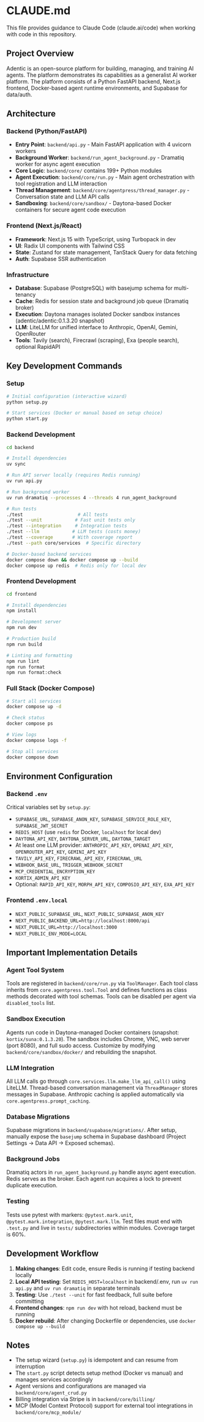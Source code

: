 # CLAUDE.md

This file provides guidance to Claude Code (claude.ai/code) when working with code in this repository.

## Project Overview

Adentic is an open-source platform for building, managing, and training AI agents. The platform demonstrates its capabilities as a generalist AI worker platform. The platform consists of a Python FastAPI backend, Next.js frontend, Docker-based agent runtime environments, and Supabase for data/auth.

## Architecture

### Backend (Python/FastAPI)
- **Entry Point**: `backend/api.py` - Main FastAPI application with 4 uvicorn workers
- **Background Worker**: `backend/run_agent_background.py` - Dramatiq worker for async agent execution
- **Core Logic**: `backend/core/` contains 199+ Python modules
- **Agent Execution**: `backend/core/run.py` - Main agent orchestration with tool registration and LLM interaction
- **Thread Management**: `backend/core/agentpress/thread_manager.py` - Conversation state and LLM API calls
- **Sandboxing**: `backend/core/sandbox/` - Daytona-based Docker containers for secure agent code execution

### Frontend (Next.js/React)
- **Framework**: Next.js 15 with TypeScript, using Turbopack in dev
- **UI**: Radix UI components with Tailwind CSS
- **State**: Zustand for state management, TanStack Query for data fetching
- **Auth**: Supabase SSR authentication

### Infrastructure
- **Database**: Supabase (PostgreSQL) with basejump schema for multi-tenancy
- **Cache**: Redis for session state and background job queue (Dramatiq broker)
- **Execution**: Daytona manages isolated Docker sandbox instances (adentic/adentic:0.1.3.20 snapshot)
- **LLM**: LiteLLM for unified interface to Anthropic, OpenAI, Gemini, OpenRouter
- **Tools**: Tavily (search), Firecrawl (scraping), Exa (people search), optional RapidAPI

## Key Development Commands

### Setup
```bash
# Initial configuration (interactive wizard)
python setup.py

# Start services (Docker or manual based on setup choice)
python start.py
```

### Backend Development
```bash
cd backend

# Install dependencies
uv sync

# Run API server locally (requires Redis running)
uv run api.py

# Run background worker
uv run dramatiq --processes 4 --threads 4 run_agent_background

# Run tests
./test                    # All tests
./test --unit            # Fast unit tests only
./test --integration     # Integration tests
./test --llm            # LLM tests (costs money)
./test --coverage       # With coverage report
./test --path core/services  # Specific directory

# Docker-based backend services
docker compose down && docker compose up --build
docker compose up redis  # Redis only for local dev
```

### Frontend Development
```bash
cd frontend

# Install dependencies
npm install

# Development server
npm run dev

# Production build
npm run build

# Linting and formatting
npm run lint
npm run format
npm run format:check
```

### Full Stack (Docker Compose)
```bash
# Start all services
docker compose up -d

# Check status
docker compose ps

# View logs
docker compose logs -f

# Stop all services
docker compose down
```

## Environment Configuration

### Backend `.env`
Critical variables set by `setup.py`:
- `SUPABASE_URL`, `SUPABASE_ANON_KEY`, `SUPABASE_SERVICE_ROLE_KEY`, `SUPABASE_JWT_SECRET`
- `REDIS_HOST` (use `redis` for Docker, `localhost` for local dev)
- `DAYTONA_API_KEY`, `DAYTONA_SERVER_URL`, `DAYTONA_TARGET`
- At least one LLM provider: `ANTHROPIC_API_KEY`, `OPENAI_API_KEY`, `OPENROUTER_API_KEY`, `GEMINI_API_KEY`
- `TAVILY_API_KEY`, `FIRECRAWL_API_KEY`, `FIRECRAWL_URL`
- `WEBHOOK_BASE_URL`, `TRIGGER_WEBHOOK_SECRET`
- `MCP_CREDENTIAL_ENCRYPTION_KEY`
- `KORTIX_ADMIN_API_KEY`
- Optional: `RAPID_API_KEY`, `MORPH_API_KEY`, `COMPOSIO_API_KEY`, `EXA_API_KEY`

### Frontend `.env.local`
- `NEXT_PUBLIC_SUPABASE_URL`, `NEXT_PUBLIC_SUPABASE_ANON_KEY`
- `NEXT_PUBLIC_BACKEND_URL=http://localhost:8000/api`
- `NEXT_PUBLIC_URL=http://localhost:3000`
- `NEXT_PUBLIC_ENV_MODE=LOCAL`

## Important Implementation Details

### Agent Tool System
Tools are registered in `backend/core/run.py` via `ToolManager`. Each tool class inherits from `core.agentpress.tool.Tool` and defines functions as class methods decorated with tool schemas. Tools can be disabled per agent via `disabled_tools` list.

### Sandbox Execution
Agents run code in Daytona-managed Docker containers (snapshot: `kortix/suna:0.1.3.20`). The sandbox includes Chrome, VNC, web server (port 8080), and full sudo access. Customize by modifying `backend/core/sandbox/docker/` and rebuilding the snapshot.

### LLM Integration
All LLM calls go through `core.services.llm.make_llm_api_call()` using LiteLLM. Thread-based conversation management via `ThreadManager` stores messages in Supabase. Anthropic caching is applied automatically via `core.agentpress.prompt_caching`.

### Database Migrations
Supabase migrations in `backend/supabase/migrations/`. After setup, manually expose the `basejump` schema in Supabase dashboard (Project Settings → Data API → Exposed schemas).

### Background Jobs
Dramatiq actors in `run_agent_background.py` handle async agent execution. Redis serves as the broker. Each agent run acquires a lock to prevent duplicate execution.

### Testing
Tests use pytest with markers: `@pytest.mark.unit`, `@pytest.mark.integration`, `@pytest.mark.llm`. Test files must end with `.test.py` and live in `tests/` subdirectories within modules. Coverage target is 60%.

## Development Workflow

1. **Making changes**: Edit code, ensure Redis is running if testing backend locally
2. **Local API testing**: Set `REDIS_HOST=localhost` in backend/.env, run `uv run api.py` and `uv run dramatiq` in separate terminals
3. **Testing**: Use `./test --unit` for fast feedback, full suite before committing
4. **Frontend changes**: `npm run dev` with hot reload, backend must be running
5. **Docker rebuild**: After changing Dockerfile or dependencies, use `docker compose up --build`

## Notes

- The setup wizard (`setup.py`) is idempotent and can resume from interruption
- The `start.py` script detects setup method (Docker vs manual) and manages services accordingly
- Agent versions and configurations are managed via `backend/core/agent_crud.py`
- Billing integration via Stripe is in `backend/core/billing/`
- MCP (Model Context Protocol) support for external tool integrations in `backend/core/mcp_module/`
